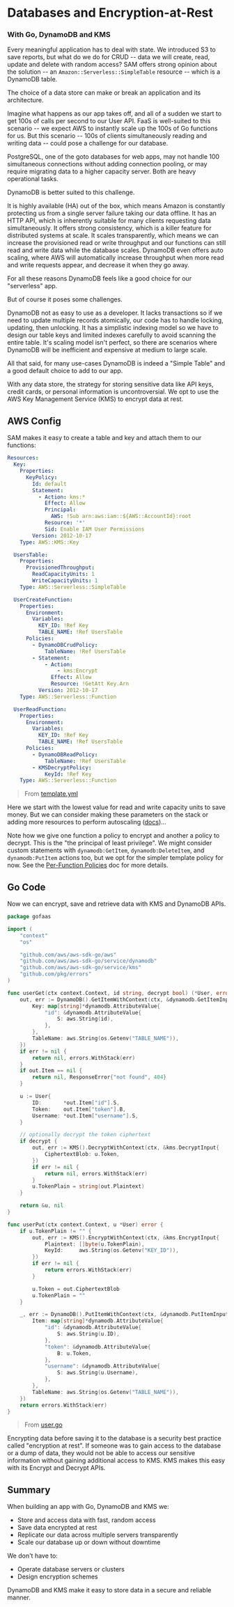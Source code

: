 # Databases and Encryption-at-Rest
### With Go, DynamoDB and KMS

Every meaningful application has to deal with state. We introduced S3 to save reports, but what do we do for CRUD -- data we will create, read, update and delete with random access? SAM offers strong opinion about the solution -- an `Amazon::Serverless::SimpleTable` resource -- which is a DynamoDB table.

The choice of a data store can make or break an application and its architecture.

Imagine what happens as our app takes off, and all of a sudden we start to get 100s of calls per second to our User API. FaaS is well-suited to this scenario -- we expect AWS to instantly scale up the 100s of Go functions for us. But this scenario -- 100s of clients simultaneously reading and writing data -- could pose a challenge for our database.

PostgreSQL, one of the goto databases for web apps, may not handle 100 simultaneous connections without adding connection pooling, or may require migrating data to a higher capacity server. Both are heavy operational tasks.

DynamoDB is better suited to this challenge.

It is highly available (HA) out of the box, which means Amazon is constantly protecting us from a single server failure taking our data offline. It has an HTTP API, which is inherently suitable for many clients requesting data simultaneously. It offers strong consistency, which is a killer feature for distributed systems at scale. It scales transparently, which means we can increase the provisioned read or write throughput and our functions can still read and write data while the database scales. DynamoDB even offers auto scaling, where AWS will automatically increase throughput when more read and write requests appear, and decrease it when they go away.

For all these reasons DynamoDB feels like a good choice for our "serverless" app.

But of course it poses some challenges.

DynamoDB not as easy to use as a developer. It lacks transactions so if we need to update multiple records atomically, our code has to handle locking, updating, then unlocking. It has a simplistic indexing model so we have to design our table keys and limited indexes carefully to avoid scanning the entire table. It's scaling model isn't perfect, so there are scenarios where DynamoDB will be inefficient and expensive at medium to large scale.

All that said, for many use-cases DynamoDB is indeed a "Simple Table" and a good default choice to add to our app.

With any data store, the strategy for storing sensitive data like API keys, credit cards, or personal information is uncontroversial. We opt to use the AWS Key Management Service (KMS) to encrypt data at rest.

## AWS Config

SAM makes it easy to create a table and key and attach them to our functions:

```yaml
Resources:
  Key:
    Properties:
      KeyPolicy:
        Id: default
        Statement:
          - Action: kms:*
            Effect: Allow
            Principal:
              AWS: !Sub arn:aws:iam::${AWS::AccountId}:root
            Resource: '*'
            Sid: Enable IAM User Permissions
        Version: 2012-10-17
    Type: AWS::KMS::Key

  UsersTable:
    Properties:
      ProvisionedThroughput:
        ReadCapacityUnits: 1
        WriteCapacityUnits: 1
    Type: AWS::Serverless::SimpleTable

  UserCreateFunction:
    Properties:
      Environment:
        Variables:
          KEY_ID: !Ref Key
          TABLE_NAME: !Ref UsersTable
      Policies:
        - DynamoDBCrudPolicy:
            TableName: !Ref UsersTable
        - Statement:
            - Action:
                - kms:Encrypt
              Effect: Allow
              Resource: !GetAtt Key.Arn
          Version: 2012-10-17
    Type: AWS::Serverless::Function

  UserReadFunction:
    Properties:
      Environment:
        Variables:
          KEY_ID: !Ref Key
          TABLE_NAME: !Ref UsersTable
      Policies:
        - DynamoDBReadPolicy:
            TableName: !Ref UsersTable
        - KMSDecryptPolicy:
            KeyId: !Ref Key
    Type: AWS::Serverless::Function
```
> From [template.yml](template.yml)

Here we start with the lowest value for read and write capacity units to save money. But we can consider making these parameters on the stack or adding more resources to perform autoscaling ([docs](https://docs.aws.amazon.com/AWSCloudFormation/latest/UserGuide/aws-resource-dynamodb-table.html#cfn-dynamodb-table-examples-application-autoscaling))...

Note how we give one function a policy to encrypt and another a policy to decrypt. This is the "the principal of least privilege". We might consider custom statements with `dynamodb:GetItem`, `dynamodb:DeleteItem`, and `dynamodb:PutItem` actions too, but we opt for the simpler template policy for now. See the [Per-Function Policies](docs/per-function-policies.md) doc for more details.

## Go Code

Now we can encrypt, save and retrieve data with KMS and DynamoDB APIs.

```go
package gofaas

import (
	"context"
	"os"

	"github.com/aws/aws-sdk-go/aws"
	"github.com/aws/aws-sdk-go/service/dynamodb"
	"github.com/aws/aws-sdk-go/service/kms"
	"github.com/pkg/errors"
)

func userGet(ctx context.Context, id string, decrypt bool) (*User, error) {
	out, err := DynamoDB().GetItemWithContext(ctx, &dynamodb.GetItemInput{
		Key: map[string]*dynamodb.AttributeValue{
			"id": &dynamodb.AttributeValue{
				S: aws.String(id),
			},
		},
		TableName: aws.String(os.Getenv("TABLE_NAME")),
	})
	if err != nil {
		return nil, errors.WithStack(err)
	}
	if out.Item == nil {
		return nil, ResponseError{"not found", 404}
	}

	u := User{
		ID:       *out.Item["id"].S,
		Token:    out.Item["token"].B,
		Username: *out.Item["username"].S,
	}

	// optionally decrypt the token ciphertext
	if decrypt {
		out, err := KMS().DecryptWithContext(ctx, &kms.DecryptInput{
			CiphertextBlob: u.Token,
		})
		if err != nil {
			return nil, errors.WithStack(err)
		}
		u.TokenPlain = string(out.Plaintext)
	}

	return &u, nil
}

func userPut(ctx context.Context, u *User) error {
	if u.TokenPlain != "" {
		out, err := KMS().EncryptWithContext(ctx, &kms.EncryptInput{
			Plaintext: []byte(u.TokenPlain),
			KeyId:     aws.String(os.Getenv("KEY_ID")),
		})
		if err != nil {
			return errors.WithStack(err)
		}

		u.Token = out.CiphertextBlob
		u.TokenPlain = ""
	}

	_, err := DynamoDB().PutItemWithContext(ctx, &dynamodb.PutItemInput{
		Item: map[string]*dynamodb.AttributeValue{
			"id": &dynamodb.AttributeValue{
				S: aws.String(u.ID),
			},
			"token": &dynamodb.AttributeValue{
				B: u.Token,
			},
			"username": &dynamodb.AttributeValue{
				S: aws.String(u.Username),
			},
		},
		TableName: aws.String(os.Getenv("TABLE_NAME")),
	})
	return errors.WithStack(err)
}
```
> From [user.go](user.go)

Encrypting data before saving it to the database is a security best practice called "encryption at rest". If someone was to gain access to the database or a dump of data, they would not be able to access our sensitive information without gaining additional access to KMS. KMS makes this easy with its Encrypt and Decrypt APIs.

## Summary

When building an app with Go, DynamoDB and KMS we:

- Store and access data with fast, random access
- Save data encrypted at rest
- Replicate our data across multiple servers transparently
- Scale our database up or down without downtime

We don't have to:

- Operate database servers or clusters
- Design encryption schemes

DynamoDB and KMS make it easy to store data in a secure and reliable manner.